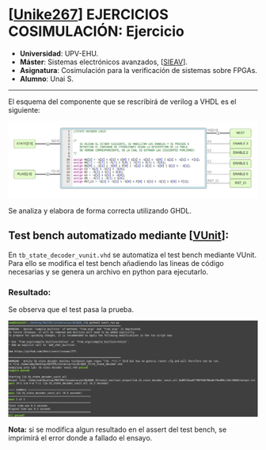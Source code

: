 # [[Unike267](https://github.com/Unike267)] EJERCICIOS COSIMULACIÓN: Ejercicio

- **Universidad**: UPV-EHU.
- **Máster**: Sistemas electrónicos avanzados, [[SIEAV](https://github.com/umarcor/SIEAV)].
- **Asignatura**: Cosimulación para la verificación de sistemas sobre FPGAs.
- **Alumno**: Unai S.

---

El esquema del componente que se rescribirá de verilog a VHDL es el siguiente:

![Esquema](https://github.com/Unike267/Photos/blob/master/UNI-Photos/cosim/STATE%20DECODER%20LOGIC.png)

Se analiza y elabora de forma correcta utilizando GHDL.

## Test bench automatizado mediante [[VUnit](https://github.com/VUnit/vunit)]:

En `tb_state_decoder_vunit.vhd` se automatiza el test bench mediante VUnit.
Para ello se modifica el test bench añadiendo las lineas de código necesarias y se genera un archivo en python para ejecutarlo.

### Resultado:

Se observa que el test pasa la prueba.

![Esquema](https://github.com/Unike267/Photos/blob/master/UNI-Photos/cosim/Captura%20de%20pantalla%20de%202023-05-02%2003-37-54.png)

**Nota:** si se modifica algun resultado en el assert del test bench, se imprimirá el error donde a fallado el ensayo.
